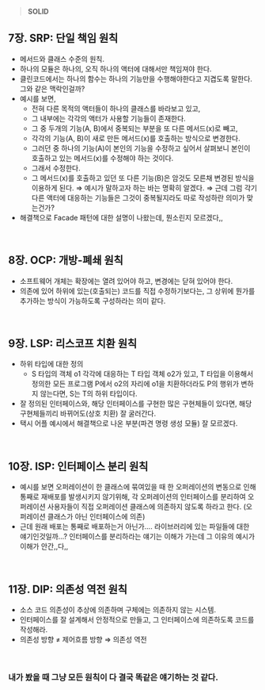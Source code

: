 > **SOLID**

## 7장. SRP: 단일 책임 원칙

- 메서드와 클래스 수준의 원칙.
- 하나의 모듈은 하나의, 오직 하나의 액터에 대해서만 책임져야 한다.
- 클린코드에서는 하나의 함수는 하나의 기능만을 수행해야한다고 지겹도록 말한다. 그와 같은 맥락인걸까?
- 예시를 보면,
  - 전혀 다른 목적의 액터들이 하나의 클래스를 바라보고 있고,
  - 그 내부에는 각각의 액터가 사용할 기능들이 존재한다.
  - 그 중 두개의 기능(A, B)에서 중복되는 부분을 또 다른 메서드(x)로 빼고,
  - 각각의 기능(A, B)이 새로 만든 메서드(x)를 호출하는 방식으로 변경한다.
  - 그러던 중 하나의 기능(A)이 본인의 기능을 수정하고 싶어서 살펴보니 본인이 호출하고 있는 메서드(x)를 수정해야 하는 것이다.
  - 그래서 수정한다.
  - 그 메서드(x)를 호출하고 있던 또 다른 기능(B)은 암것도 모른채 변경된 방식을 이용하게 된다.
    ⇒ 예시가 말하고자 하는 바는 명확히 알겠다.
    ⇒ 근데 그럼 각기 다른 액터에 대응하는 기능들은 그것이 중복될지라도 따로 작성하란 의미가 맞는건가?
- 해결책으로 Facade 패턴에 대한 설명이 나왔는데, 뭔소린지 모르겠다,,

<br>

## 8장. OCP: 개방-폐쇄 원칙

- 소프트웨어 개체는 확장에는 열려 있어야 하고, 변경에는 닫혀 있어야 한다.
- 의존에 있어 하위에 있는(호출되는) 코드를 직접 수정하기보다는, 그 상위에 뭔가를 추가하는 방식이 가능하도록 구성하라는 의미 같다.

<br>

## 9장. LSP: 리스코프 치환 원칙

- 하위 타입에 대한 정의
  - S 타입의 객체 o1 각각에 대응하는 T 타입 객체 o2가 있고, T 타입을 이용해서 정의한 모든 프로그램 P에서 o2의 자리에 o1을 치환하더라도 P의 행위가 변하지 않는다면, S는 T의 하위 타입이다.
- 잘 정의된 인터페이스와, 해당 인터페이스를 구현한 많은 구현체들이 있다면, 해당 구현체들끼리 바뀌어도(상호 치환) 잘 굴러간다.
- 택시 어플 예시에서 해결책으로 나온 부분(파견 명령 생성 모듈) 잘 모르겠다.

<br>

## 10장. ISP: 인터페이스 분리 원칙

- 예시를 보면 오퍼레이션이 한 클래스에 묶여있을 때 한 오퍼레이션의 변동으로 인해 통째로 재배포를 발생시키지 않기위해, 각 오퍼레이션의 인터페이스를 분리하여 오퍼레이션 사용자들이 직접 오퍼레이션 클래스에 의존하지 않도록 하라고 한다. (오퍼레이션 클래스가 아닌 인터페이스에 의존)
- 근데 원래 배포는 통째로 배포하는거 아닌가…. 라이브러리에 있는 파일들에 대한 얘기인것일까…? 인터페이스를 분리하라는 얘기는 이해가 가는데 그 이유의 예시가 이해가 안간,,다,,

<br>

## 11장. DIP: 의존성 역전 원칙

- 소스 코드 의존성이 추상에 의존하며 구체에는 의존하지 않는 시스템.
- 인터페이스를 잘 설계해서 안정적으로 만들고, 그 인터페이스에 의존하도록 코드를 작성해라.
- 의존성 방향 ≠ 제어흐름 방향 ⇒ 의존성 역전

<br>

### 내가 봤을 때 그냥 모든 원칙이 다 결국 똑같은 얘기하는 것 같다.
